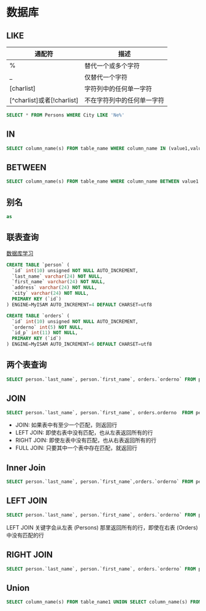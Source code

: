 # 数据库

## LIKE

| 通配符                      | 描述            |
| ------------------------ | ------------- |
| %                        | 替代一个或多个字符     |
| _                        | 仅替代一个字符       |
| [charlist]               | 字符列中的任何单一字符   |
| [^charlist]或者[!charlist] | 不在字符列中的任何单一字符 |

```sql lite
SELECT * FROM Persons WHERE City LIKE 'Ne%'
```

## IN

```sql
SELECT column_name(s) FROM table_name WHERE column_name IN (value1,value2,...)
```

## BETWEEN

```sql
SELECT column_name(s) FROM table_name WHERE column_name BETWEEN value1 AND value2
```

## 别名

````sql
as
````

## 联表查询

[数据库学习](http://www.w3school.com.cn/sql/sql_join_left.asp)

[](http://www.cnblogs.com/BeginMan/p/3754322.html)

```sql
CREATE TABLE `person` (
  `id` int(10) unsigned NOT NULL AUTO_INCREMENT,
  `last_name` varchar(24) NOT NULL,
  `first_name` varchar(24) NOT NULL,
  `address` varchar(24) NOT NULL,
  `city` varchar(24) NOT NULL,
  PRIMARY KEY (`id`)
) ENGINE=MyISAM AUTO_INCREMENT=4 DEFAULT CHARSET=utf8

CREATE TABLE `orders` (
  `id` int(10) unsigned NOT NULL AUTO_INCREMENT,
  `orderno` int(5) NOT NULL,
  `id_p` int(11) NOT NULL,
  PRIMARY KEY (`id`)
) ENGINE=MyISAM AUTO_INCREMENT=6 DEFAULT CHARSET=utf8
```

## 两个表查询

````sql
SELECT person.`last_name`, person.`first_name`, orders.`orderno` FROM person, orders WHERE person.id = orders.id_p 
````

## JOIN

```sql
SELECT person.`last_name`, person.`first_name`, orders.orderno	FROM person INNER JOIN orders ON person.id = orders.id_p ORDER BY person.last_name
```

- JOIN: 如果表中有至少一个匹配，则返回行
- LEFT JOIN: 即使右表中没有匹配，也从左表返回所有的行
- RIGHT JOIN: 即使左表中没有匹配，也从右表返回所有的行
- FULL JOIN: 只要其中一个表中存在匹配，就返回行

## Inner Join

````sql
SELECT person.`last_name`, person.`first_name`,orders.`orderno` FROM person INNER JOIN orders ON person.`id` = orders.`id` ORDER BY person.`last_name`
````

## LEFT JOIN

```sql
SELECT person.`last_name`, person.`first_name`, orders.`orderno` FROM person LEFT JOIN orders ON person.id = orders.id_p ORDER BY person.`last_name` 
```

LEFT JOIN 关键字会从左表 (Persons) 那里返回所有的行，即使在右表 (Orders) 中没有匹配的行

## RIGHT JOIN

````sql
SELECT person.`last_name`, person.`first_name`, orders.`orderno` FROM person RIGHT JOIN orders ON person.id = orders.`id_p` ORDER BY person.`last_name`
````

## Union

```sql
SELECT column_name(s) FROM table_name1 UNION SELECT column_name(s) FROM table_name2
```

















